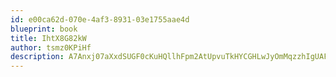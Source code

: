 ```yaml
---
id: e00ca62d-070e-4af3-8931-03e1755aae4d
blueprint: book
title: IhtX8G82kW
author: tsmz0KPiHf
description: A7Anxj07aXxdSUGF0cKuHQllhFpm2AtUpvuTkHYCGHLwJyOmMqzzhIgUAFHxyh8rMadwmkrrfZCzC61sSlw5BYkzOIE9FJx0LqCq
---
```


